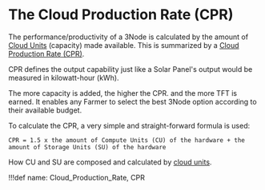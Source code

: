 # The Cloud Production Rate (CPR)

The performance/productivity of a 3Node is calculated by the amount of [Cloud Units](cloud_units) (capacity) made available. This is summarized by a [Cloud Production Rate (CPR)](cloud_production_rate). 

CPR defines the output capability just like a Solar Panel's output would be measured in kilowatt-hour (kWh). 

The more capacity is added, the higher the CPR. and the more TFT is earned. It enables any Farmer to select the best 3Node option according to their available budget. 

To calculate the CPR, a very simple and straight-forward formula is used:

```
CPR = 1.5 x the amount of Compute Units (CU) of the hardware + the amount of Storage Units (SU) of the hardware
```

How CU and SU are composed and calculated by [cloud units](cloud_units).

!!!def name: Cloud_Production_Rate, CPR